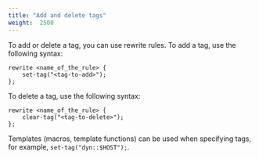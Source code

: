 ```yaml
---
title: "Add and delete tags"
weight:  2500
---
```

<!-- DISCLAIMER: This file is based on the syslog-ng Open Source Edition documentation https://github.com/balabit/syslog-ng-ose-guides/commit/2f4a52ee61d1ea9ad27cb4f3168b95408fddfdf2 and is used under the terms of The syslog-ng Open Source Edition Documentation License. The file has been modified by Axoflow. -->

To add or delete a tag, you can use rewrite rules. To add a tag, use the following syntax:

```shell
rewrite <name_of_the_rule> {
    set-tag("<tag-to-add>");
};
```

To delete a tag, use the following syntax:

```shell
rewrite <name_of_the_rule> {
    clear-tag("<tag-to-delete>");
};
```

Templates (macros, template functions) can be used when specifying tags, for example, `set-tag("dyn::$HOST");`.
